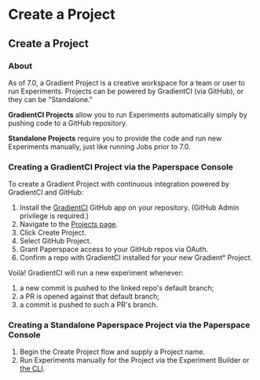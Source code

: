 # Create a Project

## Create a Project

### About

As of 7.0, a Gradient Project is a creative workspace for a team or user to run Experiments. Projects can be powered by GradientCI \(via GitHub\), or they can be "Standalone."

**GradientCI Projects** allow you to run Experiments automatically simply by pushing code to a GitHub repository.

**Standalone Projects** require you to provide the code and run new Experiments manually, just like running Jobs prior to 7.0.

### Creating a GradientCI Project via the Paperspace Console

To create a Gradient Project with continuous integration powered by GradientCI and GitHub:

1. Install the [GradientCI](https://github.com/apps/gradientci) GitHub app on your repository. \(GitHub Admin privilege is required.\)
2. Navigate to the [Projects page](https://www.paperspace.com/console/projects).
3. Click Create Project.
4. Select GitHub Project.
5. Grant Paperspace access to your GitHub repos via OAuth.
6. Confirm a repo with GradientCI installed for your new Gradient° Project.

Voilà! GradientCI will run a new experiment whenever:

1. a new commit is pushed to the linked repo's default branch;
2. a PR is opened against that default branch;
3. a commit is pushed to such a PR's branch.

### Creating a Standalone Paperspace Project via the Paperspace Console

1. Begin the Create Project flow and supply a Project name.
2. Run Experiments manually for the Project via the Experiment Builder or [the CLI](https://github.com/Paperspace/paperspace-python).

